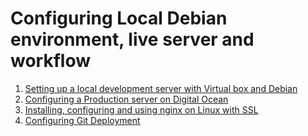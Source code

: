 # Configuring Local Debian environment, live server and workflow

1.  [Setting up a local development server with Virtual box and Debian](https://github.com/PuddletownDesign/Linux-Setups/blob/master/local-development-server-with-virtualbox.md)
2.  [Configuring a Production server on Digital Ocean](https://github.com/PuddletownDesign/Linux-Setups/blob/master/configuring-debian-server-on-digital-ocean.md)
3.  [Installing, configuring and using nginx on Linux with SSL](https://github.com/PuddletownDesign/Linux-Setups/blob/master/installing-configuring-and-using-nginx-on-linux.md)
4.  [Configuring Git Deployment](https://github.com/PuddletownDesign/Linux-Setups/blob/master/git-deployment.md)
